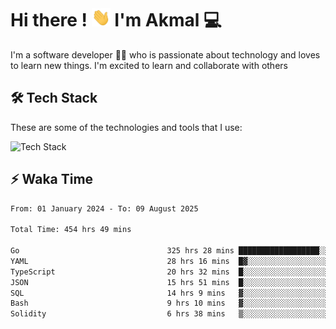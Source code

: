 # Hi there ! <img src="https://github.com/ABSphreak/ABSphreak/blob/master/gifs/Hi.gif" width="30"> I'm Akmal  💻

I'm a software developer 👨‍💻 who is passionate about technology and loves to learn new things. I'm excited to learn and collaborate with others

## 🛠️ Tech Stack

These are some of the technologies and tools that I use:

![Tech Stack](https://skillicons.dev/icons?i=typescript,nodejs,javascript,express,nest,sequelize,go,rabbitmq,python,solidity,react,vue,next,nuxtjs,webpack,vite,tailwindcss,bootstrap,css,scss,html,vercel,firebase,heroku,netlify,docker,postgresql,mongodb,redis,mysql,graphql,git,github,gitlab,vscode,figma,postman,pytorch,tensorflow,bash)

## ⚡ Waka Time
<!--START_SECTION:waka-->

```txt
From: 01 January 2024 - To: 09 August 2025

Total Time: 454 hrs 49 mins

Go                                 325 hrs 28 mins ██████████████████░░░░░░░   71.56 %
YAML                               28 hrs 16 mins  █▓░░░░░░░░░░░░░░░░░░░░░░░   06.22 %
TypeScript                         20 hrs 32 mins  █░░░░░░░░░░░░░░░░░░░░░░░░   04.52 %
JSON                               15 hrs 51 mins  █░░░░░░░░░░░░░░░░░░░░░░░░   03.49 %
SQL                                14 hrs 9 mins   ▓░░░░░░░░░░░░░░░░░░░░░░░░   03.11 %
Bash                               9 hrs 10 mins   ▓░░░░░░░░░░░░░░░░░░░░░░░░   02.02 %
Solidity                           6 hrs 38 mins   ▒░░░░░░░░░░░░░░░░░░░░░░░░   01.46 %
```

<!--END_SECTION:waka-->


